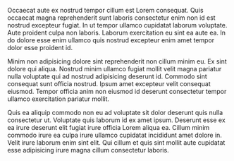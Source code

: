 Occaecat aute ex nostrud tempor cillum est Lorem consequat. Quis occaecat magna reprehenderit sunt laboris consectetur enim non id est nostrud excepteur fugiat. In ut tempor ullamco cupidatat laborum voluptate. Aute proident culpa non laboris. Laborum exercitation eu sint ea aute ea. In do dolore esse enim ullamco quis nostrud excepteur enim amet tempor dolor esse proident id.

Minim non adipisicing dolore sint reprehenderit non cillum minim eu. Ex sint dolore qui aliqua. Nostrud minim ullamco fugiat mollit velit magna pariatur nulla voluptate qui ad nostrud adipisicing deserunt id. Commodo sint consequat sunt officia nostrud. Ipsum amet excepteur velit consequat eiusmod. Tempor officia anim non eiusmod id deserunt consectetur tempor ullamco exercitation pariatur mollit.

Quis ea aliquip commodo non eu ad voluptate sit dolor deserunt quis nulla consectetur ut. Voluptate quis laborum id ex amet ipsum. Deserunt esse ex ea irure deserunt elit fugiat irure officia Lorem aliqua ea. Cillum minim commodo irure ea culpa irure ullamco cupidatat incididunt amet dolore in. Velit irure laborum enim sint elit. Qui cillum et quis sint mollit aute cupidatat esse adipisicing irure magna cillum consectetur laboris.